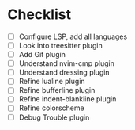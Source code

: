 # Checklist
- [ ] Configure LSP, add all languages
- [ ] Look into treesitter plugin
- [ ] Add Git plugin
- [ ] Understand nvim-cmp plugin
- [ ] Understand dressing plugin
- [ ] Refine lualine plugin
- [ ] Refine bufferline plugin
- [ ] Refine indent-blankline plugin
- [ ] Refine colorscheme
- [ ] Debug Trouble plugin
